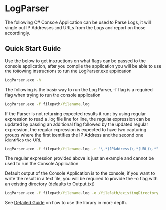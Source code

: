 # LogParser
The following C# Console Application can be used to Parse Logs, it will single out IP Addresses and URLs from the Logs and report on those accordingly.

## Quick Start Guide
Use the below to get instructions on what flags can be passed to the console application, after you compile the application you will be able to use the following instructions to run the LogParser.exe application
```cmd
LogParser.exe -h
```

The following is the basic way to run the Log Parser, -f flag is a required flag when trying to run the console application
```cmd
LogParser.exe -f filepath/filename.log
```

If the Parser is not returning expected results it runs by using regular expression to read a .log file line for line, the regular expression can be updated by passing an additional flag followed by the updated regular expression, the regular expression is expected to have two capturing groups where the first identifies the IP Address and the second one identifies the URL
```cmd
LogParser.exe -f filepath/filename.log -r "\.*(IPAddress)\.*(URL)\.*"
```
The regular expression provided above is just an example and cannot be used to run the Console Application

Default output of the Console Application is to the console, if you want to write the result in a text file, you will be required to provide the -o flag with an existing directory (defaults to Output.txt)
```cmd
LogParser.exe -f filepath/filename.log -o /filePath/existingDirectory
```

See [Detailed Guide](https://github.com/brandonf007/LogParser/wiki) on how to use the library in more depth.
